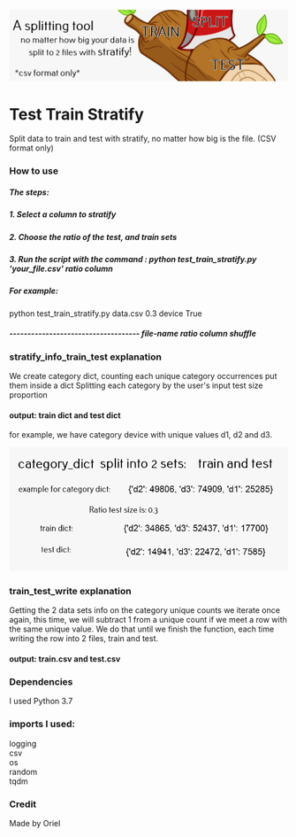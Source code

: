 

![logo.png](logo.png)

# Test Train Stratify
Split data to train and test with stratify, no matter how big is the file. (CSV format only)

### How to use
##### The steps:
##### 1. Select a column to stratify
##### 2. Choose the ratio of the test, and train sets
##### 3. Run the script with the command : python test_train_stratify.py 'your_file.csv' ratio column
##### For example: 
python test_train_stratify.py data.csv 0.3 device True
#####   ------------------------------------ file-name ratio column shuffle

### stratify_info_train_test explanation
We create category dict, counting each unique category occurrences put them inside a dict
Splitting each category by the user's input test size proportion
#### output: train dict and test dict
for example, we have category device with unique values d1, d2 and d3.

![exp1.png](exp1.png)

### train_test_write explanation
Getting the 2 data sets info on the category unique counts we iterate once again, this time, we will 
subtract 1 from a unique count if we meet a row with the same unique value. 
We do that until we finish the function, each time writing the row into 2 files, train and test.
#### output: train.csv and test.csv

### Dependencies 
I used Python 3.7

### imports I used:
logging <br>
csv  <br>
os <br>
random <br>
tqdm <br>

### Credit
Made by Oriel
